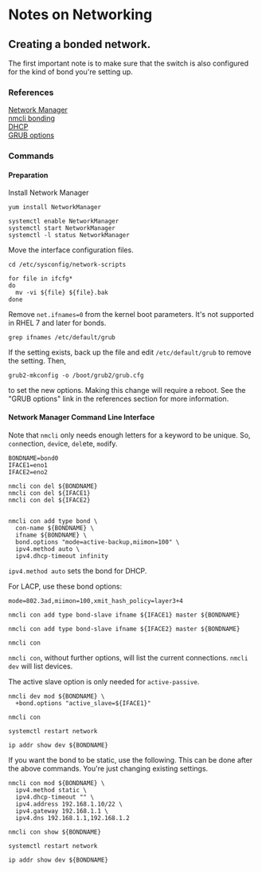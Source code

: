 # Notes on Networking

## Creating a bonded network.

The first important note is to make sure that the switch is also
configured for the kind of bond you're setting up.


### References
[Network Manager](https://access.redhat.com/documentation/en-us/red_hat_enterprise_linux/7/html/networking_guide/sec-starting_networkmanager)  
[nmcli bonding](https://www.thegeekdiary.com/centos-rhel-7-how-to-create-an-interface-bonding-nic-teaming-using-nmcli/)  
[DHCP](https://access.redhat.com/documentation/en-us/red_hat_enterprise_linux/7/html/networking_guide/configuring_the_dhcp_client_behavior)  
[GRUB options](https://www.thegeekdiary.com/centos-rhel-7-how-to-modify-the-kernel-command-line/)

### Commands

#### Preparation

Install Network Manager

```
yum install NetworkManager

systemctl enable NetworkManager
systemctl start NetworkManager
systemctl -l status NetworkManager
```

Move the interface configuration files.

```
cd /etc/sysconfig/network-scripts

for file in ifcfg*
do
  mv -vi ${file} ${file}.bak
done
```

Remove `net.ifnames=0` from the kernel boot parameters. It's not
supported in RHEL 7 and later for bonds.

```
grep ifnames /etc/default/grub
```

If the setting exists, back up the file and edit `/etc/default/grub` to
remove the setting. Then,

```
grub2-mkconfig -o /boot/grub2/grub.cfg
```

to set the new options. Making this change will require a reboot. See
the "GRUB options" link in the references section for more information.



#### Network Manager Command Line Interface

Note that `nmcli` only needs enough letters for a keyword to be unique.
So, `con`nection, `dev`ice, `del`ete, `mod`ify.


```
BONDNAME=bond0
IFACE1=eno1
IFACE2=eno2

nmcli con del ${BONDNAME}
nmcli con del ${IFACE1}
nmcli con del ${IFACE2}


nmcli con add type bond \
  con-name ${BONDNAME} \
  ifname ${BONDNAME} \
  bond.options "mode=active-backup,miimon=100" \
  ipv4.method auto \
  ipv4.dhcp-timeout infinity
```

`ipv4.method auto` sets the bond for DHCP.

For LACP, use these bond options:

`mode=802.3ad,miimon=100,xmit_hash_policy=layer3+4`


```
nmcli con add type bond-slave ifname ${IFACE1} master ${BONDNAME}

nmcli con add type bond-slave ifname ${IFACE2} master ${BONDNAME}

nmcli con
```

`nmcli con`, without further options, will list the current connections.
`nmcli dev` will list devices.

The active slave option is only needed for `active-passive`.

```
nmcli dev mod ${BONDNAME} \
  +bond.options "active_slave=${IFACE1}"

nmcli con

systemctl restart network

ip addr show dev ${BONDNAME}
```

If you want the bond to be static, use the following. This can be done
after the above commands. You're just changing existing settings.

```
nmcli con mod ${BONDNAME} \
  ipv4.method static \
  ipv4.dhcp-timeout "" \
  ipv4.address 192.168.1.10/22 \
  ipv4.gateway 192.168.1.1 \
  ipv4.dns 192.168.1.1,192.168.1.2

nmcli con show ${BONDNAME}

systemctl restart network

ip addr show dev ${BONDNAME}
```

